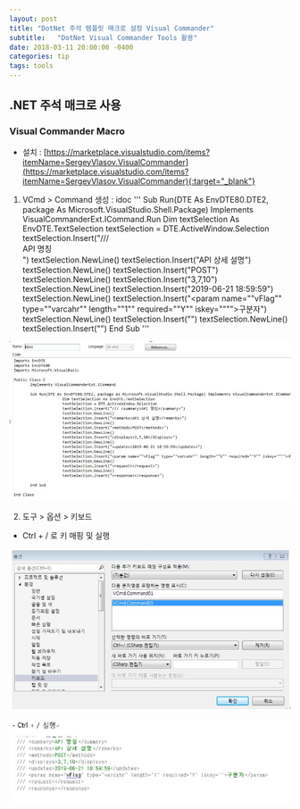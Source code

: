 ```yaml
---
layout: post
title: "DotNet 주석 템플릿 매크로 설정 Visual Commander"
subtitle:   "DotNet Visual Commander Tools 활용"
date: 2018-03-11 20:00:00 -0400
categories: tip
tags: tools
---
```



## .NET 주석 매크로 사용

### Visual Commander Macro
- 설치 : [https://marketplace.visualstudio.com/items?itemName=SergeyVlasov.VisualCommander](https://marketplace.visualstudio.com/items?itemName=SergeyVlasov.VisualCommander){:target="_blank"}
1. VCmd > Command 생성 : idoc 
'''
Sub Run(DTE As EnvDTE80.DTE2, package As Microsoft.VisualStudio.Shell.Package) Implements VisualCommanderExt.ICommand.Run
	Dim textSelection As EnvDTE.TextSelection
	textSelection = DTE.ActiveWindow.Selection
	textSelection.Insert("/// <summary>API 명칭</summary>")
	textSelection.NewLine()
	textSelection.Insert("<remarks>API 상세 설명</remarks>")
	textSelection.NewLine()
	textSelection.Insert("<methods>POST</methods>")
	textSelection.NewLine()
	textSelection.Insert("<displays>3,7,10</displays>")
	textSelection.NewLine()
	textSelection.Insert("<updates>2019-06-21 18:59:59</updates>")
	textSelection.NewLine()
	textSelection.Insert("<param name=""vFlag"" type=""varcahr"" length=""1"" required=""Y"" iskey="""">구분자</param>")
	textSelection.NewLine()
	textSelection.Insert("<request></request>")
	textSelection.NewLine()
	textSelection.Insert("<response></response>")
End Sub
'''

![img1](/assets/img/post/dotnet/img1.jpg)

2. 도구 > 옵션 > 키보드
- Ctrl + / 로 키 매핑 및 실행

![img2](/assets/img/post/dotnet/img2.jpg)

![img3](/assets/img/post/dotnet/img3.jpg)


